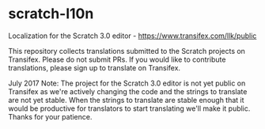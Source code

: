 # scratch-l10n

Localization for the Scratch 3.0 editor - https://www.transifex.com/llk/public

This repository collects translations submitted to the Scratch projects on Transifex. Please do not submit PRs. If you would like to contribute translations, please sign up to translate on Transifex.

July 2017 Note: The project for the Scratch 3.0 editor is not yet public on Transifex as we're actively changing the code and the strings to translate are not yet stable. When the strings to translate are stable enough that it would be productive for translators to start translating we'll make it public. Thanks for your patience.
